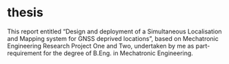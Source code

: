 # thesis


This report entitled “Design and deployment of a Simultaneous Localisation and Mapping system for GNSS deprived locations”, based on Mechatronic Engineering Research Project One and Two, undertaken by me as part-requirement for the degree of B.Eng. in Mechatronic Engineering.